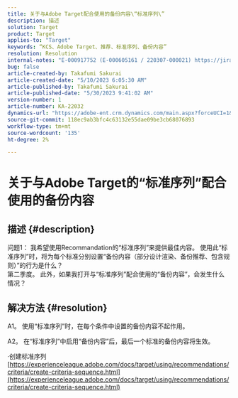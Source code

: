 ```yaml
---
title: 关于与Adobe Target配合使用的备份内容\“标准序列\”
description: 描述
solution: Target
product: Target
applies-to: "Target"
keywords: “KCS、Adobe Target、推荐、标准序列、备份内容”
resolution: Resolution
internal-notes: "E-000917752 (E-000605161 / 220307-000021) https://jira.corp.adobe.com/browse/RECS-5221 https://jira.corp.adobe.com/browse/RECS-5395"
bug: false
article-created-by: Takafumi Sakurai
article-created-date: "5/10/2023 6:05:30 AM"
article-published-by: Takafumi Sakurai
article-published-date: "5/30/2023 9:41:02 AM"
version-number: 1
article-number: KA-22032
dynamics-url: "https://adobe-ent.crm.dynamics.com/main.aspx?forceUCI=1&pagetype=entityrecord&etn=knowledgearticle&id=336b11a9-f8ee-ed11-8849-6045bd006793"
source-git-commit: 118ec9ab3bfc4c63132e55dae09be3cb68076893
workflow-type: tm+mt
source-wordcount: '135'
ht-degree: 2%

---
```


# 关于与Adobe Target的“标准序列”配合使用的备份内容

## 描述 {#description}

问题1： 我希望使用Recommandation的“标准序列”来提供最佳内容。 使用此“标准序列”时，将为每个标准分别设置“备份内容（部分设计渲染、备份推荐、包含规则）”的行为是什么？
<br>第二季度。 此外，如果我打开与“标准序列”配合使用的“备份内容”，会发生什么情况？


## 解决方法 {#resolution}


A1。 使用“标准序列”时，在每个条件中设置的备份内容不起作用。

A2。 在“标准序列”中启用“备份内容”后，最后一个标准的备份内容将生效。

·创建标准序列
[https://experienceleague.adobe.com/docs/target/using/recommendations/criteria/create-criteria-sequence.html](https://experienceleague.adobe.com/docs/target/using/recommendations/criteria/create-criteria-sequence.html)
